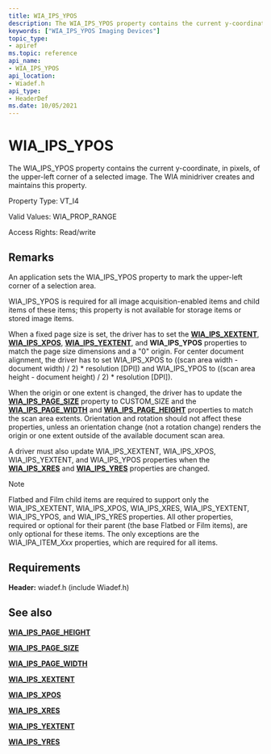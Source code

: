 ```yaml
---
title: WIA_IPS_YPOS
description: The WIA_IPS_YPOS property contains the current y-coordinate, in pixels, of the upper-left corner of a selected image. The WIA minidriver creates and maintains this property.
keywords: ["WIA_IPS_YPOS Imaging Devices"]
topic_type:
- apiref
ms.topic: reference
api_name:
- WIA_IPS_YPOS
api_location:
- Wiadef.h
api_type:
- HeaderDef
ms.date: 10/05/2021
---
```


# WIA_IPS_YPOS

The WIA_IPS_YPOS property contains the current y-coordinate, in pixels, of the upper-left corner of a selected image. The WIA minidriver creates and maintains this property.

Property Type: VT_I4

Valid Values: WIA_PROP_RANGE

Access Rights: Read/write

## Remarks

An application sets the WIA_IPS_YPOS property to mark the upper-left corner of a selection area.

WIA_IPS_YPOS is required for all image acquisition-enabled items and child items of these items; this property is not available for storage items or stored image items.

When a fixed page size is set, the driver has to set the [**WIA_IPS_XEXTENT**](wia-ips-xextent.md), [**WIA_IPS_XPOS**](wia-ips-xpos.md), [**WIA_IPS_YEXTENT**](wia-ips-yextent.md), and **WIA_IPS_YPOS** properties to match the page size dimensions and a "0" origin. For center document alignment, the driver has to set WIA_IPS_XPOS to ((scan area width - document width) / 2) \* resolution \[DPI\]) and WIA_IPS_YPOS to ((scan area height - document height) / 2) \* resolution \[DPI\]).

When the origin or one extent is changed, the driver has to update the [**WIA_IPS_PAGE_SIZE**](wia-ips-page-size.md) property to CUSTOM_SIZE and the [**WIA_IPS_PAGE_WIDTH**](wia-ips-page-width.md) and [**WIA_IPS_PAGE_HEIGHT**](wia-ips-page-height.md) properties to match the scan area extents. Orientation and rotation should not affect these properties, unless an orientation change (not a rotation change) renders the origin or one extent outside of the available document scan area.

A driver must also update WIA_IPS_XEXTENT, WIA_IPS_XPOS, WIA_IPS_YEXTENT, and WIA_IPS_YPOS properties when the [**WIA_IPS_XRES**](wia-ips-xres.md) and [**WIA_IPS_YRES**](wia-ips-yres.md) properties are changed.

> [!NOTE]
> Flatbed and Film child items are required to support only the WIA_IPS_XEXTENT, WIA_IPS_XPOS, WIA_IPS_XRES, WIA_IPS_YEXTENT, WIA_IPS_YPOS, and WIA_IPS_YRES properties. All other properties, required or optional for their parent (the base Flatbed or Film items), are only optional for these items. The only exceptions are the WIA_IPA_ITEM_*Xxx* properties, which are required for all items.

## Requirements

**Header:** wiadef.h (include Wiadef.h)

## See also

[**WIA_IPS_PAGE_HEIGHT**](wia-ips-page-height.md)

[**WIA_IPS_PAGE_SIZE**](wia-ips-page-size.md)

[**WIA_IPS_PAGE_WIDTH**](wia-ips-page-width.md)

[**WIA_IPS_XEXTENT**](wia-ips-xextent.md)

[**WIA_IPS_XPOS**](wia-ips-xpos.md)

[**WIA_IPS_XRES**](wia-ips-xres.md)

[**WIA_IPS_YEXTENT**](wia-ips-yextent.md)

[**WIA_IPS_YRES**](wia-ips-yres.md)
